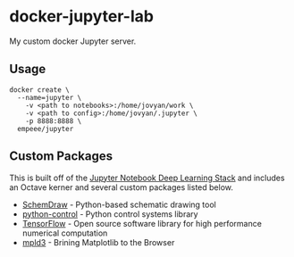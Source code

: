 # docker-jupyter-lab
My custom docker Jupyter server.
## Usage
```
docker create \
  --name=jupyter \
    -v <path to notebooks>:/home/jovyan/work \
    -v <path to config>:/home/jovyan/.jupyter \
    -p 8888:8888 \
  empeee/jupyter
```
## Custom Packages
This is built off of the [Jupyter Notebook Deep Learning Stack](https://github.com/jupyter/docker-stacks/tree/master/tensorflow-notebook) and includes an Octave kerner and several custom packages listed below.
  * [SchemDraw](https://cdelker.bitbucket.io/SchemDraw/SchemDraw.html) - Python-based schematic drawing tool
  * [python-control](http://python-control.readthedocs.io/en/latest/index.html) - Python control systems library
  * [TensorFlow](https://www.tensorflow.org) - Open source software library for high performance numerical computation
  * [mpld3](http://mpld3.github.io/) - Brining Matplotlib to the Browser

